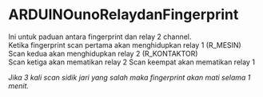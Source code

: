 # ARDUINOunoRelaydanFingerprint
Ini untuk paduan antara fingerprint dan relay 2 channel.</br>
Ketika fingerprint scan pertama akan menghidupkan relay 1 (R_MESIN)</br>
Scan kedua akan menghidupkan relay 2 (R_KONTAKTOR)</br>
Scan ketiga akan mematikan relay 2</b>
Scan keempat akan mematikan relay 1</br>

<i>Jika 3 kali scan sidik jari yang salah maka fingerprint akan mati selama 1 menit.</i>
